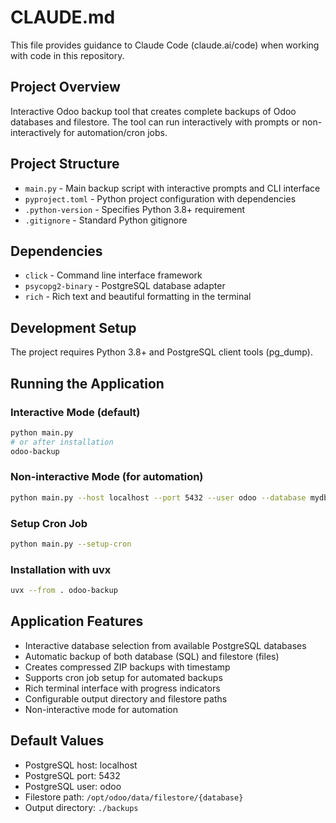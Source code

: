 # CLAUDE.md

This file provides guidance to Claude Code (claude.ai/code) when working with code in this repository.

## Project Overview

Interactive Odoo backup tool that creates complete backups of Odoo databases and filestore. The tool can run interactively with prompts or non-interactively for automation/cron jobs.

## Project Structure

- `main.py` - Main backup script with interactive prompts and CLI interface
- `pyproject.toml` - Python project configuration with dependencies
- `.python-version` - Specifies Python 3.8+ requirement
- `.gitignore` - Standard Python gitignore

## Dependencies

- `click` - Command line interface framework
- `psycopg2-binary` - PostgreSQL database adapter
- `rich` - Rich text and beautiful formatting in the terminal

## Development Setup

The project requires Python 3.8+ and PostgreSQL client tools (pg_dump).

## Running the Application

### Interactive Mode (default)
```bash
python main.py
# or after installation
odoo-backup
```

### Non-interactive Mode (for automation)
```bash
python main.py --host localhost --port 5432 --user odoo --database mydb --filestore-path /path/to/filestore --output-path ./backups --non-interactive
```

### Setup Cron Job
```bash
python main.py --setup-cron
```

### Installation with uvx
```bash
uvx --from . odoo-backup
```

## Application Features

- Interactive database selection from available PostgreSQL databases
- Automatic backup of both database (SQL) and filestore (files)
- Creates compressed ZIP backups with timestamp
- Supports cron job setup for automated backups
- Rich terminal interface with progress indicators
- Configurable output directory and filestore paths
- Non-interactive mode for automation

## Default Values

- PostgreSQL host: localhost
- PostgreSQL port: 5432
- PostgreSQL user: odoo
- Filestore path: `/opt/odoo/data/filestore/{database}`
- Output directory: `./backups`